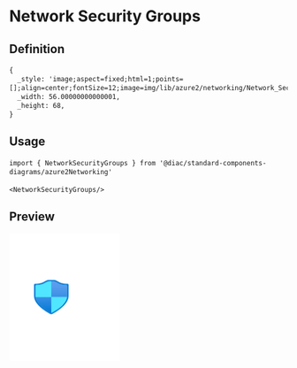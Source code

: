 # Network Security Groups

## Definition

```
{
  _style: 'image;aspect=fixed;html=1;points=[];align=center;fontSize=12;image=img/lib/azure2/networking/Network_Security_Groups.svg;strokeColor=none;',
  _width: 56.00000000000001,
  _height: 68,
}
```

## Usage

```
import { NetworkSecurityGroups } from '@diac/standard-components-diagrams/azure2Networking'

<NetworkSecurityGroups/>
```

## Preview

<img src="./network-security-groups.png" width="200"/>
